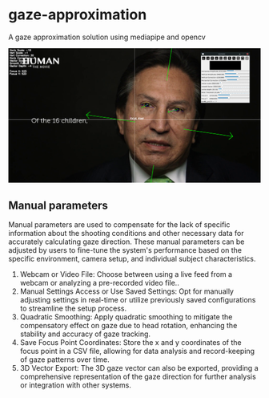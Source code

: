 # gaze-approximation
A gaze approximation solution using mediapipe and opencv

![Sample](Alejandro.png)

Manual parameters
-----------------
Manual parameters are used to compensate for the lack of specific information about the shooting conditions and other necessary data for accurately calculating gaze direction. These manual parameters can be adjusted by users to fine-tune the system's performance based on the specific environment, camera setup, and individual subject characteristics.

1. Webcam or Video File: Choose between using a live feed from a webcam or analyzing a pre-recorded video file.. 
2. Manual Settings Access or Use Saved Settings: Opt for manually adjusting settings in real-time or utilize previously saved configurations to streamline the setup process.
3. Quadratic Smoothing: Apply quadratic smoothing to mitigate the compensatory effect on gaze due to head rotation, enhancing the stability and accuracy of gaze tracking.
4. Save Focus Point Coordinates: Store the x and y coordinates of the focus point in a CSV file, allowing for data analysis and record-keeping of gaze patterns over time.
5. 3D Vector Export: The 3D gaze vector can also be exported, providing a comprehensive representation of the gaze direction for further analysis or integration with other systems.
